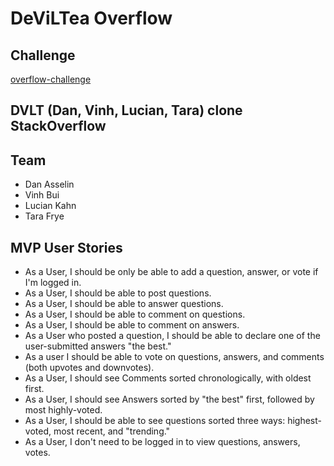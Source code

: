 # DeViLTea Overflow

## Challenge
[overflow-challenge](https://github.com/nyc-rock-doves-2015/overflow-challenge)

## DVLT (Dan, Vinh, Lucian, Tara) clone StackOverflow
## Team
* Dan Asselin
* Vinh Bui
* Lucian Kahn
* Tara Frye

## MVP User Stories
* As a User, I should be only be able to add a question, answer, or vote if I'm
  logged in.
* As a User, I should be able to post questions.
* As a User, I should be able to answer questions.
* As a User, I should be able to comment on questions.
* As a User, I should be able to comment on answers.
* As a User who posted a question, I should be able to declare one of the
  user-submitted answers "the best."
* As a user I should be able to vote on questions, answers, and comments (both
  upvotes and downvotes).
* As a User, I should see Comments sorted chronologically, with oldest first.
* As a User, I should see Answers sorted by "the best" first, followed by most
  highly-voted.
* As a User, I should be able to see questions sorted three ways:
  highest-voted, most recent, and "trending."
* As a User, I don't need to be logged in to view questions, answers, votes.


